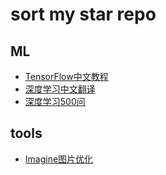 # sort my star repo

## ML 

- [TensorFlow中文教程](https://github.com/czy36mengfei/tensorflow2_tutorials_chinese)
- [深度学习中文翻译](https://github.com/exacity/deeplearningbook-chinese)
- [深度学习500问](https://github.com/scutan90/DeepLearning-500-questions)


## tools
- [Imagine图片优化](https://github.com/meowtec/Imagine)
